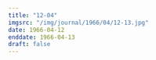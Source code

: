 ```yaml
---
title: "12-04"
imgsrc: "/img/journal/1966/04/12-13.jpg"
date: 1966-04-12
enddate: 1966-04-13
draft: false
---
```


<!-- fix pre-formatted input -->
